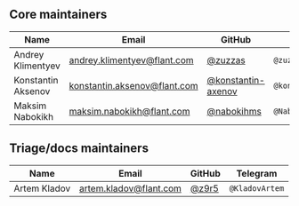 ## Core maintainers

| Name                  | Email                        | GitHub                                                     | Telegram   
|-----------------------|------------------------------|------------------------------------------------------------|--------------------------------------
| Andrey Klimentyev     | andrey.klimentyev@flant.com  | [@zuzzas](https://github.com/zuzzas)                       | `@zuzzas`
| Konstantin Aksenov    | konstantin.aksenov@flant.com | [@konstantin-axenov](https://github.com/konstantin-axenov) | `@konstantin_aksenov`
| Maksim Nabokikh       | maksim.nabokikh@flant.com    | [@nabokihms](https://github.com/nabokihms)                 | `@NabokihM`

## Triage/docs maintainers
| Name                  | Email                        | GitHub                                                     | Telegram
|-----------------------|------------------------------|------------------------------------------------------------|--------------------------------------
| Artem Kladov          | artem.kladov@flant.com       | [@z9r5](https://github.com/z9r5)                           | `@KladovArtem`
